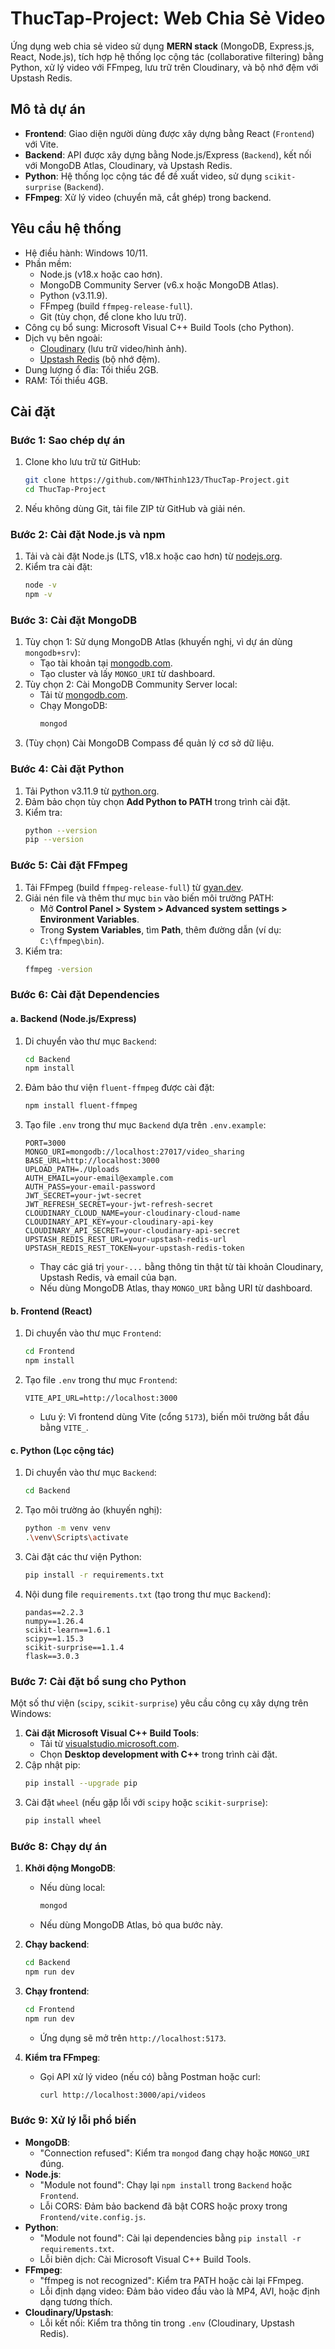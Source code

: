 # ThucTap-Project: Web Chia Sẻ Video

Ứng dụng web chia sẻ video sử dụng **MERN stack** (MongoDB, Express.js, React, Node.js), tích hợp hệ thống lọc cộng tác (collaborative filtering) bằng Python, xử lý video với FFmpeg, lưu trữ trên Cloudinary, và bộ nhớ đệm với Upstash Redis.

## Mô tả dự án

- **Frontend**: Giao diện người dùng được xây dựng bằng React (`Frontend`) với Vite.
- **Backend**: API được xây dựng bằng Node.js/Express (`Backend`), kết nối với MongoDB Atlas, Cloudinary, và Upstash Redis.
- **Python**: Hệ thống lọc cộng tác để đề xuất video, sử dụng `scikit-surprise` (`Backend`).
- **FFmpeg**: Xử lý video (chuyển mã, cắt ghép) trong backend.

## Yêu cầu hệ thống

- Hệ điều hành: Windows 10/11.
- Phần mềm:
  - Node.js (v18.x hoặc cao hơn).
  - MongoDB Community Server (v6.x hoặc MongoDB Atlas).
  - Python (v3.11.9).
  - FFmpeg (build `ffmpeg-release-full`).
  - Git (tùy chọn, để clone kho lưu trữ).
- Công cụ bổ sung: Microsoft Visual C++ Build Tools (cho Python).
- Dịch vụ bên ngoài:
  - [Cloudinary](https://cloudinary.com) (lưu trữ video/hình ảnh).
  - [Upstash Redis](https://upstash.com) (bộ nhớ đệm).
- Dung lượng ổ đĩa: Tối thiểu 2GB.
- RAM: Tối thiểu 4GB.

## Cài đặt

### Bước 1: Sao chép dự án

1. Clone kho lưu trữ từ GitHub:
   ```bash
   git clone https://github.com/NHThinh123/ThucTap-Project.git
   cd ThucTap-Project
   ```
2. Nếu không dùng Git, tải file ZIP từ GitHub và giải nén.

### Bước 2: Cài đặt Node.js và npm

1. Tải và cài đặt Node.js (LTS, v18.x hoặc cao hơn) từ [nodejs.org](https://nodejs.org).
2. Kiểm tra cài đặt:
   ```bash
   node -v
   npm -v
   ```

### Bước 3: Cài đặt MongoDB

1. Tùy chọn 1: Sử dụng MongoDB Atlas (khuyến nghị, vì dự án dùng `mongodb+srv`):
   - Tạo tài khoản tại [mongodb.com](https://www.mongodb.com).
   - Tạo cluster và lấy `MONGO_URI` từ dashboard.
2. Tùy chọn 2: Cài MongoDB Community Server local:
   - Tải từ [mongodb.com](https://www.mongodb.com/try/download/community).
   - Chạy MongoDB:
     ```bash
     mongod
     ```
3. (Tùy chọn) Cài MongoDB Compass để quản lý cơ sở dữ liệu.

### Bước 4: Cài đặt Python

1. Tải Python v3.11.9 từ [python.org](https://www.python.org/ftp/python/3.11.9/python-3.11.9-amd64.exe).
2. Đảm bảo chọn tùy chọn **Add Python to PATH** trong trình cài đặt.
3. Kiểm tra:
   ```bash
   python --version
   pip --version
   ```

### Bước 5: Cài đặt FFmpeg

1. Tải FFmpeg (build `ffmpeg-release-full`) từ [gyan.dev](https://www.gyan.dev/ffmpeg/builds/).
2. Giải nén file và thêm thư mục `bin` vào biến môi trường PATH:
   - Mở **Control Panel > System > Advanced system settings > Environment Variables**.
   - Trong **System Variables**, tìm **Path**, thêm đường dẫn (ví dụ: `C:\ffmpeg\bin`).
3. Kiểm tra:
   ```bash
   ffmpeg -version
   ```

### Bước 6: Cài đặt Dependencies

#### a. Backend (Node.js/Express)

1. Di chuyển vào thư mục `Backend`:
   ```bash
   cd Backend
   npm install
   ```
2. Đảm bảo thư viện `fluent-ffmpeg` được cài đặt:
   ```bash
   npm install fluent-ffmpeg
   ```
3. Tạo file `.env` trong thư mục `Backend` dựa trên `.env.example`:
   ```
   PORT=3000
   MONGO_URI=mongodb://localhost:27017/video_sharing
   BASE_URL=http://localhost:3000
   UPLOAD_PATH=./Uploads
   AUTH_EMAIL=your-email@example.com
   AUTH_PASS=your-email-password
   JWT_SECRET=your-jwt-secret
   JWT_REFRESH_SECRET=your-jwt-refresh-secret
   CLOUDINARY_CLOUD_NAME=your-cloudinary-cloud-name
   CLOUDINARY_API_KEY=your-cloudinary-api-key
   CLOUDINARY_API_SECRET=your-cloudinary-api-secret
   UPSTASH_REDIS_REST_URL=your-upstash-redis-url
   UPSTASH_REDIS_REST_TOKEN=your-upstash-redis-token
   ```
   - Thay các giá trị `your-...` bằng thông tin thật từ tài khoản Cloudinary, Upstash Redis, và email của bạn.
   - Nếu dùng MongoDB Atlas, thay `MONGO_URI` bằng URI từ dashboard.

#### b. Frontend (React)

1. Di chuyển vào thư mục `Frontend`:
   ```bash
   cd Frontend
   npm install
   ```
2. Tạo file `.env` trong thư mục `Frontend`:
   ```
   VITE_API_URL=http://localhost:3000
   ```
   - Lưu ý: Vì frontend dùng Vite (cổng `5173`), biến môi trường bắt đầu bằng `VITE_`.

#### c. Python (Lọc cộng tác)

1. Di chuyển vào thư mục `Backend`:
   ```bash
   cd Backend
   ```
2. Tạo môi trường ảo (khuyến nghị):
   ```bash
   python -m venv venv
   .\venv\Scripts\activate
   ```
3. Cài đặt các thư viện Python:
   ```bash
   pip install -r requirements.txt
   ```
4. Nội dung file `requirements.txt` (tạo trong thư mục `Backend`):
   ```
   pandas==2.2.3
   numpy==1.26.4
   scikit-learn==1.6.1
   scipy==1.15.3
   scikit-surprise==1.1.4
   flask==3.0.3
   ```

### Bước 7: Cài đặt bổ sung cho Python

Một số thư viện (`scipy`, `scikit-surprise`) yêu cầu công cụ xây dựng trên Windows:

1. **Cài đặt Microsoft Visual C++ Build Tools**:
   - Tải từ [visualstudio.microsoft.com](https://visualstudio.microsoft.com/visual-cpp-build-tools/).
   - Chọn **Desktop development with C++** trong trình cài đặt.
2. Cập nhật pip:
   ```bash
   pip install --upgrade pip
   ```
3. Cài đặt `wheel` (nếu gặp lỗi với `scipy` hoặc `scikit-surprise`):
   ```bash
   pip install wheel
   ```

### Bước 8: Chạy dự án

1. **Khởi động MongoDB**:

   - Nếu dùng local:
     ```bash
     mongod
     ```
   - Nếu dùng MongoDB Atlas, bỏ qua bước này.

2. **Chạy backend**:

   ```bash
   cd Backend
   npm run dev
   ```

3. **Chạy frontend**:

   ```bash
   cd Frontend
   npm run dev
   ```

   - Ứng dụng sẽ mở trên `http://localhost:5173`.

4. **Kiểm tra FFmpeg**:
   - Gọi API xử lý video (nếu có) bằng Postman hoặc curl:
     ```bash
     curl http://localhost:3000/api/videos
     ```

### Bước 9: Xử lý lỗi phổ biến

- **MongoDB**:
  - "Connection refused": Kiểm tra `mongod` đang chạy hoặc `MONGO_URI` đúng.
- **Node.js**:
  - "Module not found": Chạy lại `npm install` trong `Backend` hoặc `Frontend`.
  - Lỗi CORS: Đảm bảo backend đã bật CORS hoặc proxy trong `Frontend/vite.config.js`.
- **Python**:
  - "Module not found": Cài lại dependencies bằng `pip install -r requirements.txt`.
  - Lỗi biên dịch: Cài Microsoft Visual C++ Build Tools.
- **FFmpeg**:
  - "ffmpeg is not recognized": Kiểm tra PATH hoặc cài lại FFmpeg.
  - Lỗi định dạng video: Đảm bảo video đầu vào là MP4, AVI, hoặc định dạng tương thích.
- **Cloudinary/Upstash**:
  - Lỗi kết nối: Kiểm tra thông tin trong `.env` (Cloudinary, Upstash Redis).
